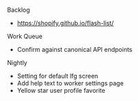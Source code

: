 Backlog
* https://shopify.github.io/flash-list/

Work Queue
* Confirm against canonical API endpoints

Nightly
* Setting for default lfg screen
* Add help text to worker settings page
* Yellow star user profile favorite 
